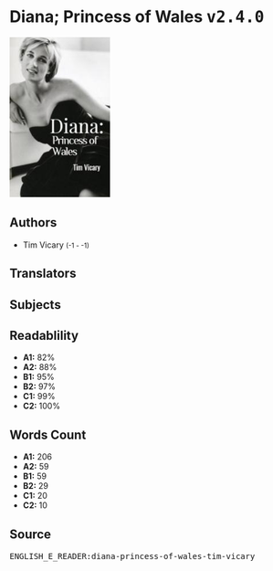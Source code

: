 # Diana; Princess of Wales <kbd>v2.4.0</kbd>

![](./cover.medium.jpg "")

## Authors


 - Tim Vicary <small>(-1 - -1)</small>

## Translators



## Subjects



## Readablility


 - **A1:** 82%
 - **A2:** 88%
 - **B1:** 95%
 - **B2:** 97%
 - **C1:** 99%
 - **C2:** 100%

## Words Count


 - **A1:** 206
 - **A2:** 59
 - **B1:** 59
 - **B2:** 29
 - **C1:** 20
 - **C2:** 10

## Source


<kbd>ENGLISH_E_READER:diana-princess-of-wales-tim-vicary</kbd>
